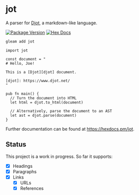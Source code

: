 # jot

A parser for [Djot][djot], a markdown-like language.

[djot]: https://www.djot.net/

[![Package Version](https://img.shields.io/hexpm/v/jot)](https://hex.pm/packages/jot)
[![Hex Docs](https://img.shields.io/badge/hex-docs-ffaff3)](https://hexdocs.pm/jot/)

```sh
gleam add jot
```
```gleam
import jot

const document = "
# Hello, Joe!

This is a [Djot][djot] document.

[djot]: https://www.djot.net/
"

pub fn main() {
  // Turn the document into HTML
  let html = djot.to_html(document)

  // Alternatively, parse the document to an AST
  let ast = djot.parse(document)
}
```

Further documentation can be found at <https://hexdocs.pm/jot>.

## Status

This project is a work in progress. So far it supports:

- [x] Headings
- [x] Paragraphs
- [x] Links
  - [x] URLs
  - [x] References
